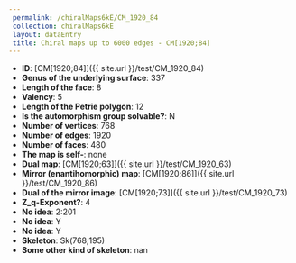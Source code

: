 ```yaml
--- 
 permalink: /chiralMaps6kE/CM_1920_84 
 collection: chiralMaps6kE
 layout: dataEntry
 title: Chiral maps up to 6000 edges - CM[1920;84]
---
```


- **ID**: [CM[1920;84]]({{ site.url }}/test/CM_1920_84)
- **Genus of the underlying surface**: 337
- **Length of the face**: 8
- **Valency**: 5
- **Length of the Petrie polygon**: 12
- **Is the automorphism group solvable?**: N
- **Number of vertices**: 768
- **Number of edges**: 1920
- **Number of faces**: 480
- **The map is self-**: none
- **Dual map**: [CM[1920;63]]({{ site.url }}/test/CM_1920_63)
- **Mirror (enantihomorphic) map**: [CM[1920;86]]({{ site.url }}/test/CM_1920_86)
- **Dual of the mirror image**: [CM[1920;73]]({{ site.url }}/test/CM_1920_73)
- **Z_q-Exponent?**: 4
- **No idea**:  2:201
- **No idea**: Y
- **No idea**: Y
- **Skeleton**: Sk(768;195)
- **Some other kind of skeleton**: nan
